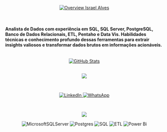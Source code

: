 <p align="center">
  <a href="https://github.com/username">
    <img src="https://img.shields.io/badge/OVERVIEW-ISRAEL%20ALVES-white.svg?style=flat&logo=overview&logoColor=black" alt="Overview Israel Alves">
  </a>
</p>
<br>



<h4>Analista de Dados com experiência em SQL, SQL Server, PostgreSQL, Banco de Dados Relacionais, ETL, Pentaho e Data Vis. Habilidades técnicas e conhecimento profundo dessas ferramentas para extrair insights valiosos e transformar dados brutos em informações acionáveis.</h4>
<br>


<div align="center">
  <a href="https://github.com/anuraghazra/github-readme-stats">
    <img src="https://github-readme-stats.vercel.app/api?username=israelalvees&theme=dark&show_icons=true" alt="GitHub Stats" />
  </a>
</div>
<br>

<p align="center">
<img src="https://img.shields.io/badge/CONTATO-000000?style=flat&color=white"/>
</p>
<br>

<p align="center">
  <a href="https://www.linkedin.com/in/israel-alves-12bb96211/">
    <img src="https://img.shields.io/badge/linkedin-%230077B5.svg?&style=for-the-badge&logo=linkedin&logoColor=white" alt="LinkedIn" />
  </a>
  <a href="https://wa.me/5585982334788">
    <img src="https://img.shields.io/badge/WhatsApp-25D366?style=for-the-badge&logo=whatsapp&logoColor=white" alt="WhatsApp" />
  </a>
</p>

<br>






<p align="center">
<img src="https://img.shields.io/badge/SKILLS-000000?style=flat&color=white"/>
</p>



<div align="center">

![MicrosoftSQLServer](https://img.shields.io/badge/Microsoft%20SQL%20Server-CC2927?style=for-the-badge&logo=microsoft%20sql%20server&logoColor=white) ![Postgres](https://img.shields.io/badge/postgres-%23316192.svg?style=for-the-badge&logo=postgresql&logoColor=white) ![SQL](https://img.shields.io/badge/SQL-%2300758F.svg?style=for-the-badge&logo=sql&logoColor=white) ![ETL](https://img.shields.io/badge/ETL-pink?style=for-the-badge&logo=sql&logoColor=white) ![Power Bi](https://img.shields.io/badge/power_bi-F2C811?style=for-the-badge&logo=powerbi&logoColor=black)

</div>



